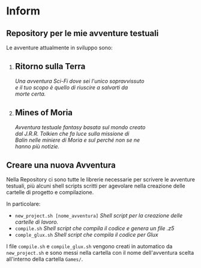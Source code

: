 Inform
======
Repository per le mie avventure testuali
----------------------------------------

 Le avventure attualmente in sviluppo sono:

 1. Ritorno sulla Terra
    -------------------
    *Una avventura Sci-Fi dove sei l'unico sopravvissuto  
    e il tuo scopo è quello di riuscire a salvarti da  
    morte certa.*

 2. Mines of Moria
    --------------
    *Avventura testuale fantasy basata sul mondo creato  
    dal J.R.R. Tolkien che fa luce sulla missione di   
    Balin nelle miniere di Moria e sul perché non se ne  
    hanno più notizie.*

Creare una nuova Avventura
--------------------------
 Nella Repository ci sono tutte le librerie necessarie per scrivere le avventure testuali,
 più alcuni shell scripts scritti per agevolare nella creazione delle cartelle di progetto
 e compilazione.

 In particolare:
 * `new_project.sh [nome_avventura]` *Shell script per la creazione delle cartelle di lavoro.*
 * `compile.sh` *Shell script che compila il codice e genera un file .z5*
 * `comple_glux.sh` *Shell script che compila il codice per Glux*

 I file `compile.sh` e `compile_glux.sh` vengono creati in automatico da `new_project.sh` e sono
 messi nella cartella con il nome dell'avventura scelta all'interno della cartella `Games/`.
